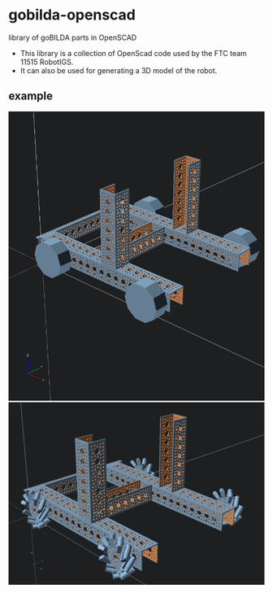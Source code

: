 # gobilda-openscad
library of goBILDA parts in OpenSCAD

- This library is a collection of OpenScad code used by the FTC team 11515 RobotIGS.
- It can also be used for generating a 3D model of the robot.

## example
![preview of the robot generated by OpenSCAD](/assets/example_chassis.png)
![preview of the robot generated by OpenSCAD](/assets/example_chassis_mecanum.png)
